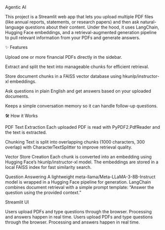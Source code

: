 Agentic AI

This project is a Streamlit web app that lets you upload multiple PDF files (like annual reports, statements, or research papers) and then ask natural-language questions about their content. Under the hood, it uses LangChain, Hugging Face embeddings, and a retrieval-augmented generation pipeline to pull relevant information from your PDFs and generate answers.

✨ Features

Upload one or more financial PDFs directly in the sidebar.

Extract and split the text into manageable chunks for efficient retrieval.

Store document chunks in a FAISS vector database using hkunlp/instructor-xl embeddings.

Ask questions in plain English and get answers based on your uploaded documents.

Keeps a simple conversation memory so it can handle follow-up questions.

🛠️ How it Works

PDF Text Extraction
Each uploaded PDF is read with PyPDF2.PdfReader and the text is extracted.

Chunking
Text is split into overlapping chunks (1000 characters, 300 overlap) with CharacterTextSplitter to improve retrieval quality.

Vector Store Creation
Each chunk is converted into an embedding using Hugging Face’s hkunlp/instructor-xl model.
The embeddings are stored in a local FAISS index for fast similarity search.

Question Answering
A lightweight meta-llama/Meta-LLaMA-3-8B-Instruct model is wrapped in a Hugging Face pipeline for generation.
LangChain combines document retrieval with a simple prompt template: “Answer the question using the provided context.”

Streamlit UI

Users upload PDFs and type questions through the browser. Processing and answers happen in real time.
Users upload PDFs and type questions through the browser. Processing and answers happen in real time.
